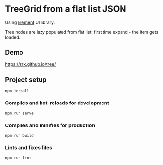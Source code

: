 # TreeGrid from а flat list JSON

Using [Element](https://element.eleme.io) UI library.

Tree nodes are lazy populated from flat list: first time expand - the item gets loaded.

## Demo
https://zrk.github.io/tree/

## Project setup
```
npm install
```

### Compiles and hot-reloads for development
```
npm run serve
```

### Compiles and minifies for production
```
npm run build
```

### Lints and fixes files
```
npm run lint
```

